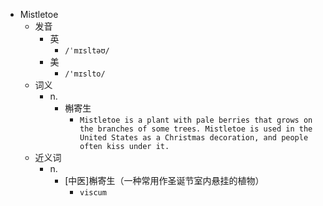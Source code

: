 - Mistletoe
  - 发音
    - 英
      - `/ˈmɪsltəʊ/`
    - 美
      - `/'mɪslto/`
  - 词义
    - n.
      - 槲寄生
        - `Mistletoe is a plant with pale berries that grows on the branches of some trees. Mistletoe is used in the United States as a Christmas decoration, and people often kiss under it. `
  - 近义词
    - n.
      - [中医]槲寄生（一种常用作圣诞节室内悬挂的植物）
        - `viscum`
